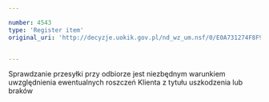 ```yaml
---

number: 4543
type: 'Register item'
original_uri: 'http://decyzje.uokik.gov.pl/nd_wz_um.nsf/0/E0A731274F8F9F25C1257B570033BBFA?OpenDocument'


---
```


Sprawdzanie przesyłki przy odbiorze jest niezbędnym warunkiem uwzględnienia ewentualnych roszczeń Klienta z tytułu uszkodzenia lub braków
